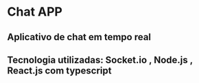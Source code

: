 # Chat APP
<h2>Aplicativo de chat em tempo real</h2>
<h2>Tecnologia utilizadas: Socket.io , Node.js , React.js com typescript</h2>
